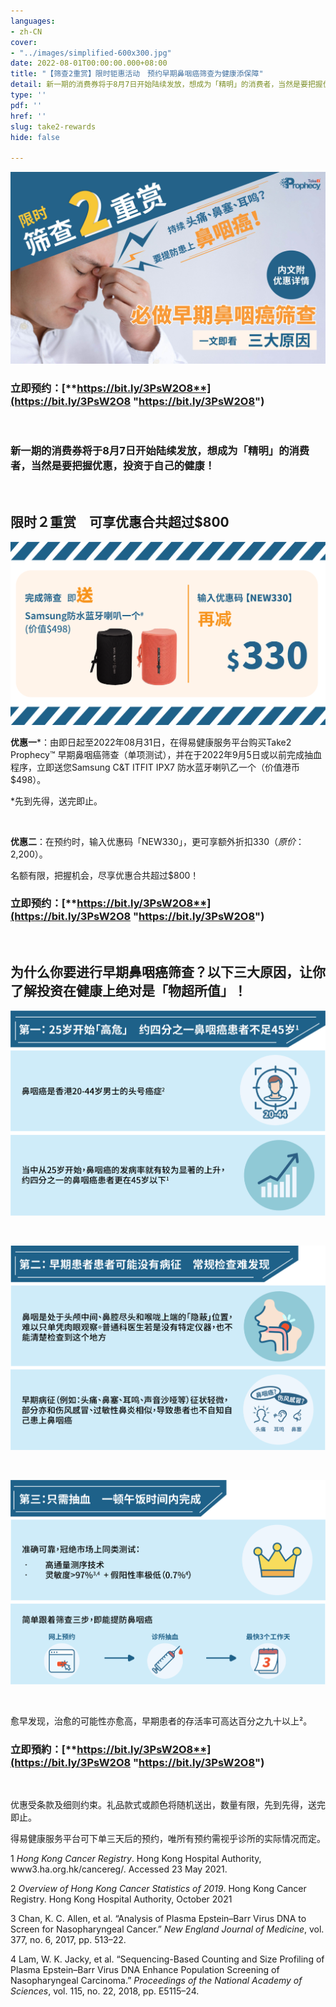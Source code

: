```yaml
---
languages:
- zh-CN
cover:
- "../images/simplified-600x300.jpg"
date: 2022-08-01T00:00:00.000+08:00
title: "【筛查2重赏】限时钜惠活动　预约早期鼻咽癌筛查为健康添保障"
detail: 新一期的消费券将于8月7日开始陆续发放，想成为「精明」的消费者，当然是要把握优惠，投资于自己的健康！
type: ''
pdf: ''
href: ''
slug: take2-rewards
hide: false

---
```

![](../images/simplified.jpg)

### **立即预约：**[**https://bit.ly/3PsW2O8**](https://bit.ly/3PsW2O8 "https://bit.ly/3PsW2O8")

<br/>

### 新一期的消费券将于8月7日开始陆续发放，想成为「精明」的消费者，当然是要把握优惠，投资于自己的健康！

<br/>

## **限时２重赏　可享优惠合共超过$800**

![](../images/promo_sc.png)

**优惠一***：由即日起至2022年08月31日，在得易健康服务平台购买Take2 Prophecy™ 早期鼻咽癌筛查（单项测试），并在于2022年9月5日或以前完成抽血程序，立即送您Samsung C&T ITFIT IPX7 防水蓝牙喇叭乙一个（价值港币$498）。

\*先到先得，送完即止。

<br/>

**优惠二**：在预约时，输入优惠码「NEW330」，更可享额外折扣$330 （原价：$2,200）。

名额有限，把握机会，尽享优惠合共超过$800！

### **立即预约：**[**https://bit.ly/3PsW2O8**](https://bit.ly/3PsW2O8 "https://bit.ly/3PsW2O8")

<br/>

## 为什么你要进行早期鼻咽癌筛查？以下三大原因，让你了解投资在健康上绝对是「物超所值」！

![](../images/pt1_sc.png)

<br/>

![](../images/pt2_sc_2.png)

<br/>

![](../images/pt3_sc_2.png)

<br/>

愈早发现，治愈的可能性亦愈高，早期患者的存活率可高达百分之九十以上²。

### **立即預約：**[**https://bit.ly/3PsW2O8**](https://bit.ly/3PsW2O8 "https://bit.ly/3PsW2O8")

<br/>

优惠受条款及细则约束。礼品款式或颜色将随机送出，数量有限，先到先得，送完即止。

得易健康服务平台可下单三天后的预约，唯所有预约需视乎诊所的实际情况而定。

1 _Hong Kong Cancer Registry_. Hong Kong Hospital Authority, www3.ha.org.hk/cancereg/. Accessed 23 May 2021.

2 _Overview of Hong Kong Cancer Statistics of 2019_. Hong Kong Cancer Registry. Hong Kong Hospital Authority, October 2021

3 Chan, K. C. Allen, et al. “Analysis of Plasma Epstein–Barr Virus DNA to Screen for Nasopharyngeal Cancer.” _New England Journal of Medicine_, vol. 377, no. 6, 2017, pp. 513–22.

4 Lam, W. K. Jacky, et al. “Sequencing-Based Counting and Size Profiling of Plasma Epstein–Barr Virus DNA Enhance Population Screening of Nasopharyngeal Carcinoma.” _Proceedings of the National_ _Academy of Sciences_, vol. 115, no. 22, 2018, pp. E5115–24.